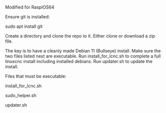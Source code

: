 Modified for RaspiOS64

Ensure git is installed:

sudo apt install git

Create a directory and clone the repo to it.  Either clone or download a zip file.

The key is to have a cleanly made Debian 11 (Bullseye) install. Make sure the two files listed next are executable.
Run install_for_lcnc.sh to complete a full linuxcnc install including installed debians.
Run updater.sh to update the install.

Files that must be executable:

install_for_lcnc.sh

sudo_helper.sh

updater.sh
